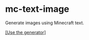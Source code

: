 # mc-text-image
Generate images using Minecraft text.

[\[Use the generator\]](https://www.soltoder.com/mc-text-image/)
